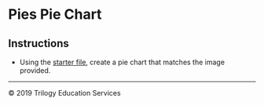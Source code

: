 # Pies Pie Chart

## Instructions

* Using the [starter file](Unsolved/py_pie_unsolved.ipynb), create a pie chart that matches the image provided.

- - -

© 2019 Trilogy Education Services
